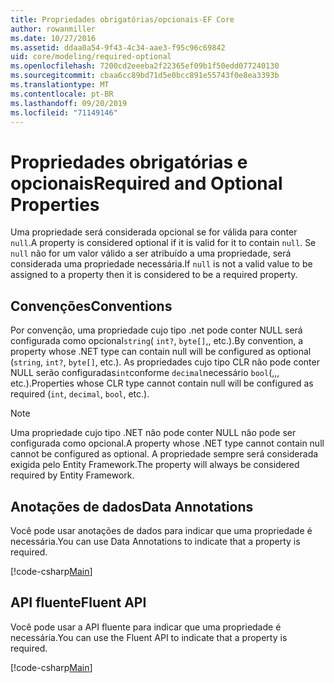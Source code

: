 ```yaml
---
title: Propriedades obrigatórias/opcionais-EF Core
author: rowanmiller
ms.date: 10/27/2016
ms.assetid: ddaa0a54-9f43-4c34-aae3-f95c96c69842
uid: core/modeling/required-optional
ms.openlocfilehash: 7200cd2eeeba2f22365ef09b1f50edd077240130
ms.sourcegitcommit: cbaa6cc89bd71d5e0bcc891e55743f0e8ea3393b
ms.translationtype: MT
ms.contentlocale: pt-BR
ms.lasthandoff: 09/20/2019
ms.locfileid: "71149146"
---
```

# <a name="required-and-optional-properties"></a><span data-ttu-id="62a24-102">Propriedades obrigatórias e opcionais</span><span class="sxs-lookup"><span data-stu-id="62a24-102">Required and Optional Properties</span></span>

<span data-ttu-id="62a24-103">Uma propriedade será considerada opcional se for válida para conter `null`.</span><span class="sxs-lookup"><span data-stu-id="62a24-103">A property is considered optional if it is valid for it to contain `null`.</span></span> <span data-ttu-id="62a24-104">Se `null` não for um valor válido a ser atribuído a uma propriedade, será considerada uma propriedade necessária.</span><span class="sxs-lookup"><span data-stu-id="62a24-104">If `null` is not a valid value to be assigned to a property then it is considered to be a required property.</span></span>

## <a name="conventions"></a><span data-ttu-id="62a24-105">Convenções</span><span class="sxs-lookup"><span data-stu-id="62a24-105">Conventions</span></span>

<span data-ttu-id="62a24-106">Por convenção, uma propriedade cujo tipo .net pode conter NULL será configurada como opcional`string`( `int?`, `byte[]`,, etc.).</span><span class="sxs-lookup"><span data-stu-id="62a24-106">By convention, a property whose .NET type can contain null will be configured as optional (`string`, `int?`, `byte[]`, etc.).</span></span> <span data-ttu-id="62a24-107">As propriedades cujo tipo CLR não pode conter NULL serão configuradas`int`conforme `decimal`necessário `bool`(,,, etc.).</span><span class="sxs-lookup"><span data-stu-id="62a24-107">Properties whose CLR type cannot contain null will be configured as required (`int`, `decimal`, `bool`, etc.).</span></span>

> [!NOTE]  
> <span data-ttu-id="62a24-108">Uma propriedade cujo tipo .NET não pode conter NULL não pode ser configurada como opcional.</span><span class="sxs-lookup"><span data-stu-id="62a24-108">A property whose .NET type cannot contain null cannot be configured as optional.</span></span> <span data-ttu-id="62a24-109">A propriedade sempre será considerada exigida pelo Entity Framework.</span><span class="sxs-lookup"><span data-stu-id="62a24-109">The property will always be considered required by Entity Framework.</span></span>

## <a name="data-annotations"></a><span data-ttu-id="62a24-110">Anotações de dados</span><span class="sxs-lookup"><span data-stu-id="62a24-110">Data Annotations</span></span>

<span data-ttu-id="62a24-111">Você pode usar anotações de dados para indicar que uma propriedade é necessária.</span><span class="sxs-lookup"><span data-stu-id="62a24-111">You can use Data Annotations to indicate that a property is required.</span></span>

[!code-csharp[Main](../../../samples/core/Modeling/DataAnnotations/Samples/Required.cs?highlight=14)]

## <a name="fluent-api"></a><span data-ttu-id="62a24-112">API fluente</span><span class="sxs-lookup"><span data-stu-id="62a24-112">Fluent API</span></span>

<span data-ttu-id="62a24-113">Você pode usar a API fluente para indicar que uma propriedade é necessária.</span><span class="sxs-lookup"><span data-stu-id="62a24-113">You can use the Fluent API to indicate that a property is required.</span></span>

[!code-csharp[Main](../../../samples/core/Modeling/FluentAPI/Samples/Required.cs?highlight=11-13)]

